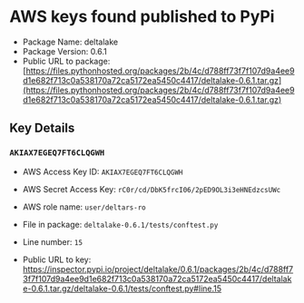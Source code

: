 # AWS keys found published to PyPi

* Package Name: deltalake
* Package Version: 0.6.1
* Public URL to package: [https://files.pythonhosted.org/packages/2b/4c/d788ff73f7f107d9a4ee9d1e682f713c0a538170a72ca5172ea5450c4417/deltalake-0.6.1.tar.gz](https://files.pythonhosted.org/packages/2b/4c/d788ff73f7f107d9a4ee9d1e682f713c0a538170a72ca5172ea5450c4417/deltalake-0.6.1.tar.gz)

## Key Details

### `AKIAX7EGEQ7FT6CLQGWH`

* AWS Access Key ID: `AKIAX7EGEQ7FT6CLQGWH`
* AWS Secret Access Key: `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` 
* AWS role name: `user/deltars-ro`
* File in package: `deltalake-0.6.1/tests/conftest.py`
* Line number: `15`

* Public URL to key: https://inspector.pypi.io/project/deltalake/0.6.1/packages/2b/4c/d788ff73f7f107d9a4ee9d1e682f713c0a538170a72ca5172ea5450c4417/deltalake-0.6.1.tar.gz/deltalake-0.6.1/tests/conftest.py#line.15


